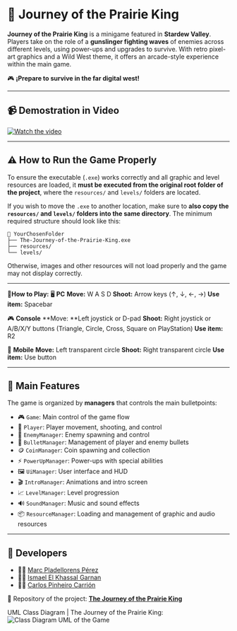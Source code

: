 # 🌾 Journey of the Prairie King

**Journey of the Prairie King** is a minigame featured in **Stardew Valley**. Players take on the role of a **gunslinger fighting waves** of enemies across different levels, using power-ups and upgrades to survive. With retro pixel-art graphics and a Wild West theme, it offers an arcade-style experience within the main game.


🎮 **¡Prepare to survive in the far digital west!** 

---

## 📹 Demostration in Video

[![Watch the video](https://img.youtube.com/vi/z6JdWGjZ4yo/0.jpg)](https://youtu.be/z6JdWGjZ4yo)

---

## ⚠️ How to Run the Game Properly

To ensure the executable (`.exe`) works correctly and all graphic and level resources are loaded, it **must be executed from the original root folder of the project**, where the `resources/` and `levels/` folders are located.

If you wish to move the `.exe` to another location, make sure to **also copy the `resources/` and `levels/` folders into the same directory**. The minimum required structure should look like this:
```
📁 YourChosenFolder
├── The-Journey-of-the-Prairie-King.exe
├── resources/
└── levels/
```

Otherwise, images and other resources will not load properly and the game may not display correctly.

---

🚀**How to Play:**
🖥️ **PC**
**Move:** W A S D
**Shoot:** Arrow keys (↑, ↓, ←, →)
**Use item:** Spacebar

🎮 **Console**
**Move: **Left joystick or D-pad
**Shoot:** Right joystick or A/B/X/Y buttons (Triangle, Circle, Cross, Square on PlayStation)
**Use item:** R2

📱 **Mobile**
**Move:** Left transparent circle
**Shoot:** Right transparent circle
**Use item:** Use button

---

## 🧩 Main Features

The game is organized by **managers** that controls the main bulletpoints:

* 🎮 `Game`: Main control of the game flow
* 🧍 `Player`: Player movement, shooting, and control
* 👹 `EnemyManager`: Enemy spawning and control
* 🔫 `BulletManager`: Management of player and enemy bullets
* 🪙 `CoinManager`: Coin spawning and collection
* ⚡ `PowerUpManager`: Power-ups with special abilities
* 🖼️ `UiManager`: User interface and HUD
* 🎬 `IntroManager`: Animations and intro screen
* 📈 `LevelManager`: Level progression
* 🔊 `SoundManager`: Music and sound effects
* 📦 `ResourceManager`: Loading and management of graphic and audio resources


---

## 👥 Developers

- 👨‍💻 [Marc Pladellorens Pérez](https://github.com/MarcPladellorensPerez)  
- 👨‍💻 [Ismael El Khassal Garnan](https://github.com/ismaelkhassal)  
- 👨‍💻 [Carlos Pinheiro Carrión](https://github.com/Carlospinh)  

📁 Repository of the project: [**The Journey of the Prairie King**](https://github.com/Carlospinh/The-Journey-of-the-Prairie-King)

UML Class Diagram | The Journey of the Prairie King:
<image src="resources/Class Diagram UML_ The J.png" alt="Class Diagram UML of the Game">
